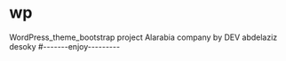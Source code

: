 # wp
WordPress_theme_bootstrap
project Alarabia company 
by DEV abdelaziz desoky
#-------enjoy---------
